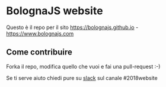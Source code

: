 # BolognaJS website

Questo è il repo per il sito https://bolognajs.github.io - https://www.bolognajs.com

## Come contribuire

Forka il repo, modifica quello che vuoi e fai una pull-request :-)

Se ti serve aiuto chiedi pure su [slack](bolognajs.slack.com) sul canale #2018website
